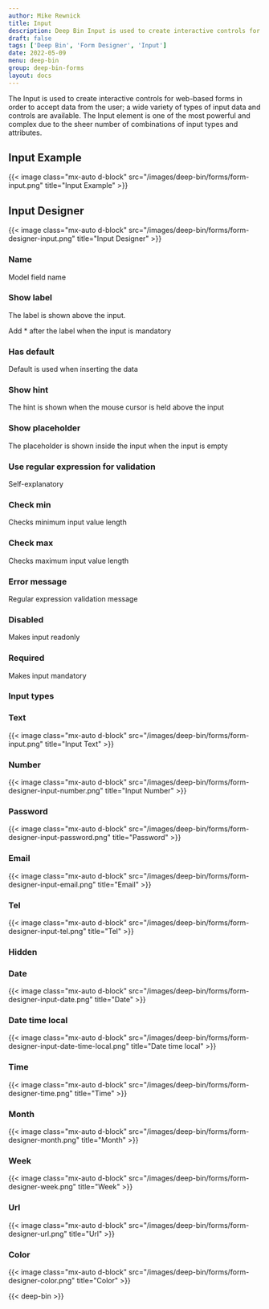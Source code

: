 ```yaml
---
author: Mike Rewnick
title: Input
description: Deep Bin Input is used to create interactive controls for web-based forms in order to accept data from the user; a wide variety of types of input data and controls are available. The Input element is one of the most powerful and complex due to the sheer number of combinations of input types and attributes.
draft: false
tags: ['Deep Bin', 'Form Designer', 'Input']
date: 2022-05-09
menu: deep-bin
group: deep-bin-forms
layout: docs
---
```


The Input is used to create interactive controls for web-based forms in order to accept data from the user; a wide variety of types of input data and controls are available. The Input element is one of the most powerful and complex due to the sheer number of combinations of input types and attributes.

## Input Example

{{< image class="mx-auto d-block"  src="/images/deep-bin/forms/form-input.png" title="Input Example" >}}

## Input Designer

{{< image class="mx-auto d-block"  src="/images/deep-bin/forms/form-designer-input.png" title="Input Designer" >}}

### Name

Model field name

### Show label

The label is shown above the input.

Add \* after the label when the input is mandatory

### Has default

Default is used when inserting the data

### Show hint

The hint is shown when the mouse cursor is held above the input

### Show placeholder

The placeholder is shown inside the input when the input is empty

### Use regular expression for validation

Self-explanatory

### Check min

Checks minimum input value length

### Check max

Checks maximum input value length

### Error message

Regular expression validation message

### Disabled

Makes input readonly

### Required

Makes input mandatory

### Input types

### Text

{{< image class="mx-auto d-block"  src="/images/deep-bin/forms/form-input.png" title="Input Text" >}}

### Number

{{< image class="mx-auto d-block"  src="/images/deep-bin/forms/form-designer-input-number.png" title="Input Number" >}}

### Password

{{< image class="mx-auto d-block"  src="/images/deep-bin/forms/form-designer-input-password.png" title="Password" >}}

### Email

{{< image class="mx-auto d-block"  src="/images/deep-bin/forms/form-designer-input-email.png" title="Email" >}}

### Tel

{{< image class="mx-auto d-block"  src="/images/deep-bin/forms/form-designer-input-tel.png" title="Tel" >}}

### Hidden

### Date

{{< image class="mx-auto d-block"  src="/images/deep-bin/forms/form-designer-input-date.png" title="Date" >}}

### Date time local

{{< image class="mx-auto d-block"  src="/images/deep-bin/forms/form-designer-input-date-time-local.png" title="Date time local" >}}

### Time

{{< image class="mx-auto d-block"  src="/images/deep-bin/forms/form-designer-time.png" title="Time" >}}

### Month

{{< image class="mx-auto d-block"  src="/images/deep-bin/forms/form-designer-month.png" title="Month" >}}

### Week

{{< image class="mx-auto d-block"  src="/images/deep-bin/forms/form-designer-week.png" title="Week" >}}

### Url

{{< image class="mx-auto d-block"  src="/images/deep-bin/forms/form-designer-url.png" title="Url" >}}

### Color

{{< image class="mx-auto d-block"  src="/images/deep-bin/forms/form-designer-color.png" title="Color" >}}

{{< deep-bin >}}
